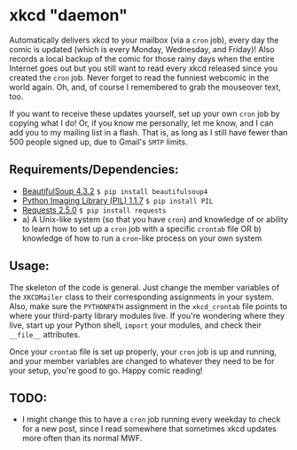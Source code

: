 xkcd "daemon"
===

Automatically delivers xkcd to your mailbox (via a `cron` job), every day the comic is updated (which is every Monday, Wednesday, and Friday)! Also records a local backup of the comic for those rainy days when the entire Internet goes out but you still want to read every xkcd released since you created the `cron` job. Never forget to read the funniest webcomic in the world again. Oh, and, of course I remembered to grab the mouseover text, too.

If you want to receive these updates yourself, set up your own `cron` job by copying what I do! Or, if you know me personally, let me know, and I can add you to my mailing list in a flash. That is, as long as I still have fewer than 500 people signed up, due to Gmail's `SMTP` limits.

Requirements/Dependencies:
---

- [BeautifulSoup 4.3.2](http://www.crummy.com/software/BeautifulSoup/) `$ pip install beautifulsoup4`
- [Python Imaging Library (PIL) 1.1.7](http://www.pythonware.com/products/pil/) `$ pip install PIL`
- [Requests 2.5.0](http://docs.python-requests.org/en/latest/) `$ pip install requests`
- a) A Unix-like system (so that you have `cron`) and knowledge of or ability to learn how to set up a `cron` job with a specific `crontab` file OR b) knowledge of how to run a `cron`-like process on your own system

Usage:
---

The skeleton of the code is general. Just change the member variables of the `XKCDMailer` class to their corresponding assignments in your system. Also, make sure the `PYTHONPATH` assignment in the `xkcd_crontab` file points to where your third-party library modules live. If you're wondering where they live, start up your Python shell, `import` your modules, and check their `__file__` attributes.

Once your `crontab` file is set up properly, your `cron` job is up and running, and your member variables are changed to whatever they need to be for your setup, you're good to go. Happy comic reading!

TODO:
---

- I might change this to have a `cron` job running every weekday to check for a new post, since I read somewhere that sometimes xkcd updates more often than its normal MWF.
